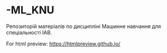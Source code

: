# -ML_KNU
Репозиторій матеріалів по дисципліні Машинне навчання для спеціальності ІАВ.

For html preview:
https://htmlpreview.github.io/
